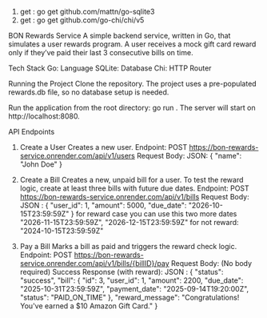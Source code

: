 1. get : go get github.com/mattn/go-sqlite3
2. get : go get github.com/go-chi/chi/v5

BON Rewards Service
A simple backend service, written in Go, that simulates a user rewards program. A user receives a mock gift card reward only if they’ve paid their last 3 consecutive bills on time.

Tech Stack
Go: Language
SQLite: Database
Chi: HTTP Router

Running the Project
Clone the repository.
The project uses a pre-populated rewards.db file, so no database setup is needed.

Run the application from the root directory:
go run .
The server will start on http://localhost:8080.

API Endpoints

1. Create a User
Creates a new user.
Endpoint: POST https://bon-rewards-service.onrender.com/api/v1/users
Request Body:
JSON:
{
    "name": "John Doe"
}

2. Create a Bill
Creates a new, unpaid bill for a user. To test the reward logic, create at least three bills with future due dates.
Endpoint: POST https://bon-rewards-service.onrender.com/api/v1/bills
Request Body:
JSON : 
{
    "user_id": 1,
    "amount": 5000,
    "due_date": "2026-10-15T23:59:59Z" 
}
for reward case you can use this two more dates "2026-11-15T23:59:59Z", "2026-12-15T23:59:59Z"
for not reward: "2024-10-15T23:59:59Z"

3. Pay a Bill
Marks a bill as paid and triggers the reward check logic.
Endpoint: POST https://bon-rewards-service.onrender.com/api/v1/bills/{billID}/pay 
Request Body: (No body required)
Success Response (with reward):
JSON : 
{
    "status": "success",
    "bill": {
        "id": 3,
        "user_id": 1,
        "amount": 2200,
        "due_date": "2025-10-31T23:59:59Z",
        "payment_date": "2025-09-14T19:20:00Z",
        "status": "PAID_ON_TIME"
    },
    "reward_message": "Congratulations! You've earned a $10 Amazon Gift Card."
}
